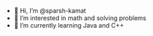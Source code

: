 - 👋 Hi, I’m @sparsh-kamat
- 👀 I’m interested in math and solving problems
- 🌱 I’m currently learning Java and C++ 
